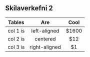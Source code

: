 ## Skilaverkefni 2

| Tables   |      Are      |  Cool |
|:----------:|:-------------:|:------:|
| col 1 is |  left-aligned | $1600 |
| col 2 is |    centered   |   $12 |
| col 3 is | right-aligned |    $1 |
